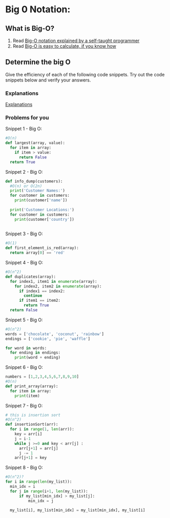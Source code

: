 # Big 0 Notation: 

## What is Big-O?


1. Read [Big-O notation explained by a self-taught programmer](https://justin.abrah.ms/computer-science/big-o-notation-explained.html)
2. Read [Big-O is easy to calculate, if you know how](https://justin.abrah.ms/computer-science/how-to-calculate-big-o.html)


## Determine the big O
Give the efficiency of each of the following code snippets. Try out the code snippets below and verify your answers. 

### Explanations
[Explanations](explanations.md)

### Problems for you

Snippet 1 - Big O:

```python
#O(n)
def largest(array, value):
  for item in array:
    if item > value:
      return False
  return True 
```

Snippet 2 - Big O:

```python
def info_dump(customers):
  #O(n) or O(2n)
  print('Customer Names:')
  for customer in customers: 
    print(customer['name'])
  
  print('Customer Locations:')
  for customer in customers: 
    print(customer['country'])
  
```

Snippet 3 - Big O:
```python
#O(1)
def first_element_is_red(array):
  return array[0] == 'red' 
```

Snippet 4 - Big O:
```python
#O(n^2)
def duplicates(array):
  for index1, item1 in enumerate(array):
    for index2, item2 in enumerate(array):
      if index1 == index2:
        continue
      if item1 == item2:
        return True
  return False
```

Snippet 5 - Big O:
```python
#O(n^2)
words = ['chocolate', 'coconut', 'rainbow']
endings = ['cookie', 'pie', 'waffle']

for word in words:
  for ending in endings:
    print(word + ending)

```

Snippet 6 - Big O:
```python
numbers = [1,2,3,4,5,6,7,8,9,10]
#O(n)
def print_array(array):
  for item in array:
    print(item)

```

Snippet 7 - Big O:

```python
# this is insertion sort
#O(n^2)
def insertionSort(arr): 
  for i in range(1, len(arr)): 
    key = arr[i] 
    j = i-1
    while j >=0 and key < arr[j] : 
      arr[j+1] = arr[j] 
      j -= 1
    arr[j+1] = key 
```

Snippet 8 - Big O:
```python
#O(n^2)?
for i in range(len(my_list)):
  min_idx = i
  for j in range(i+1, len(my_list)):
      if my_list[min_idx] > my_list[j]:
          min_idx = j

  my_list[i], my_list[min_idx] = my_list[min_idx], my_list[i]
```

